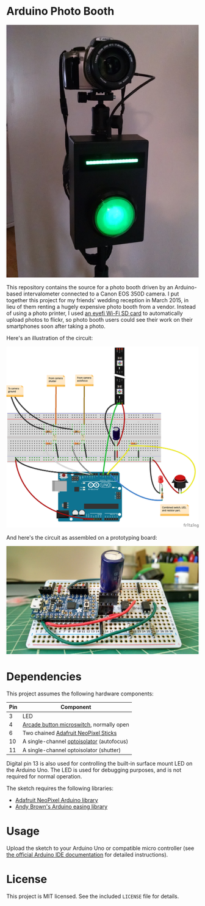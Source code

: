 # Arduino Photo Booth

![a photo of the components in an enclosure](assembled.jpeg)

This repository contains the source for a photo booth driven by an Arduino-based intervalometer connected to a Canon EOS 350D camera. I put together this project for my friends' wedding reception in March 2015, in lieu of them renting a hugely expensive photo booth from a vendor. Instead of using a photo printer, I used [an eyefi Wi-Fi SD card](http://www.eyefi.com/) to automatically upload photos to flickr, so photo booth users could see their work on their smartphones soon after taking a photo.

Here's an illustration of the circuit:

![a Fritzing illustration of the circuit on a breadboard](breadboard.png)

And here's the circuit as assembled on a prototyping board:

![a photo of the assembled circuit](circuitboard.jpeg)


# Dependencies

This project assumes the following hardware components:

Pin | Component
--- | ---------
3   | LED
4   | [Arcade button microswitch](http://www.adafruit.com/products/1188), normally open
6   | Two chained [Adafruit NeoPixel Sticks](http://www.adafruit.com/products/1426)
10  | A single-channel [optoisolator](https://www.sparkfun.com/products/314) (autofocus)
11  | A single-channel optoisolator (shutter)

Digital pin 13 is also used for controlling the built-in surface mount LED on the Arduino Uno. The LED is used for debugging purposes, and is not required for normal operation.

The sketch requires the following libraries:

* [Adafruit NeoPixel Arduino library](https://learn.adafruit.com/adafruit-neopixel-uberguide/arduino-library)
* [Andy Brown's Arduino easing library](http://andybrown.me.uk/wk/2010/12/05/animation-on-the-arduino-with-easing-functions/)

# Usage

Upload the sketch to your Arduino Uno or compatible micro controller (see [the official Arduino IDE documentation](http://arduino.cc/en/Guide/HomePage) for detailed instructions).

# License

This project is MIT licensed. See the included `LICENSE` file for details.
